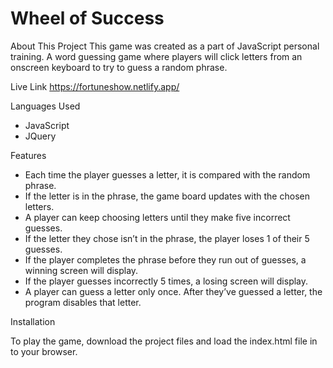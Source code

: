 # Wheel of Success

About This Project
This game was created as a part of JavaScript personal training. A word guessing game where players will click letters from an onscreen keyboard to try to guess a random phrase.

Live Link https://fortuneshow.netlify.app/

Languages Used
- JavaScript
- JQuery

Features
- Each time the player guesses a letter, it is compared with the random phrase.
- If the letter is in the phrase, the game board updates with the chosen letters.
- A player can keep choosing letters until they make five incorrect guesses. 
- If the letter they chose isn’t in the phrase, the player loses 1 of their 5 guesses.
- If the player completes the phrase before they run out of guesses, a winning screen will display. 
- If the player guesses incorrectly 5 times, a losing screen will display.
- A player can guess a letter only once. After they’ve guessed a letter, the program disables that letter. 

Installation

To play the game, download the project files and load the index.html file in to your browser.



